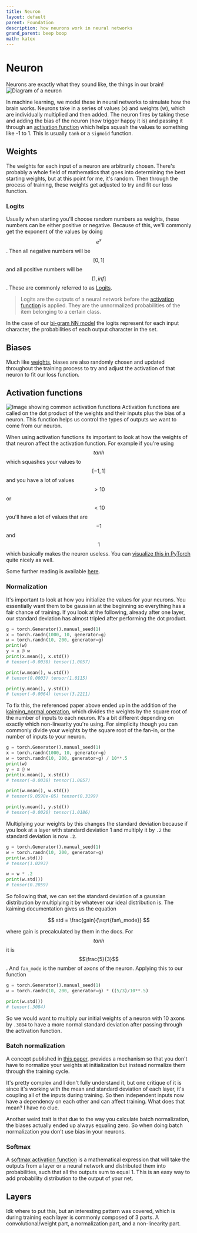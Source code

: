 ```yaml
---
title: Neuron
layout: default
parent: Foundation
description: how neurons work in neural networks
grand_parent: beep boop
math: katex
---
```


# Neuron

Neurons are exactly what they sound like, the things in our brain!
![Diagram of a neuron](./neuron_model.jpeg)

In machine learning, we model these in neural networks to simulate how the brain works. Neurons take in a series of values (x) and weights (w), which are individually multiplied and then added. The neuron fires by taking these and adding the bias of the neuron (how trigger happy it is) and passing it through an [activation function](#activation-functions) which helps squash the values to something like -1 to 1. This is usually `tanh` or a `sigmoid` function.

## Weights

The weights for each input of a neuron are arbitrarily chosen. There's probably a whole field of mathematics that goes into determining the best starting weights, but at this point for me, it's random. Then through the process of training, these weights get adjusted to try and fit our loss function.

### Logits

Usually when starting you'll choose random numbers as weights, these numbers can be either positive or negative. Because of this, we'll commonly get the exponent of the values by doing $$e^x$$. Then all negative numbers will be $$[0,1]$$ and all positive numbers will be $$(1,inf]$$. These are commonly referred to as [Logits](https://www.linkedin.com/posts/mwitiderrick_what-are-logits-in-deep-learning-logits-activity-7084819307959902209-UUGe/).

> Logits are the outputs of a neural network before the [activation function](#activation-functions) is applied. They are the unnormalized probabilities of the item belonging to a certain class.

In the case of our [bi-gram NN model](../model-types/character-level#bi-gram-converted-to-a-single-layer-neural-network) the logits represent for each input character, the probabilities of each output character in the set.

## Biases

Much like [weights](#weights), biases are also randomly chosen and updated throughout the training process to try and adjust the activation of that neuron to fit our loss function.

## Activation functions

![Image showing common activation functions](./activation_functions.png)
Activation functions are called on the dot product of the weights and their inputs plus the bias of a neuron. This function helps us control the types of outputs we want to come from our neuron.

When using activation functions its important to look at how the weights of that neuron affect the activation function. For example if you're using $$tanh$$ which squashes your values to $$[-1,1]$$ and you have a lot of values $$>10$$ or $$<10$$ you'll have a lot of values that are $$-1$$ and $$1$$ which basically makes the neuron useless. You can [visualize this in PyTorch](../../frameworks/pytorch#visualize-activations) quite nicely as well.

Some further reading is available [here](https://arxiv.org/abs/1502.01852).

### Normalization

It's important to look at how you initialize the values for your neurons. You essentially want them to be gaussian at the beginning so everything has a fair chance of training. If you look at the following, already after one layer, our standard deviation has almost tripled after performing the dot product.

```python
g = torch.Generator().manual_seed(1)
x = torch.randn(1000, 10, generator=g)
w = torch.randn(10, 200, generator=g)
print(w)
y = x @ w
print(x.mean(), x.std())
# tensor(-0.0038) tensor(1.0057)

print(w.mean(), w.std())
# tensor(0.0003) tensor(1.0115)

print(y.mean(), y.std())
# tensor(-0.0064) tensor(3.2211)
```

To fix this, the referenced paper above ended up in the addition of the [kaiming_normal operation](https://pytorch.org/docs/stable/nn.init.html), which divides the weights by the square root of the number of inputs to each neuron. It's a bit different depending on exactly which non-linearity you're using. For simplicity though you can commonly divide your weights by the square root of the fan-in, or the number of inputs to your neuron.

```python
g = torch.Generator().manual_seed(1)
x = torch.randn(1000, 10, generator=g)
w = torch.randn(10, 200, generator=g) / 10**.5
print(w)
y = x @ w
print(x.mean(), x.std())
# tensor(-0.0038) tensor(1.0057)

print(w.mean(), w.std())
# tensor(9.0598e-05) tensor(0.3199)

print(y.mean(), y.std())
# tensor(-0.0020) tensor(1.0186)
```

Multiplying your weights by this changes the standard deviation because if you look at a layer with standard deviation 1 and multiply it by `.2` the standard deviation is now `.2`.

```python
g = torch.Generator().manual_seed(1)
w = torch.randn(10, 200, generator=g)
print(w.std())
# tensor(1.0293)

w = w * .2
print(w.std())
# tensor(0.2059)
```

So following that, we can set the standard deviation of a gaussian distribution by multiplying it by whatever our ideal distribution is. The kaiming documentation gives us the equation

$$
std = \frac{gain}{\sqrt{fan\_mode}}
$$

where gain is precalculated by them in the docs. For $$tanh$$ it is $$\frac{5}{3}$$. And `fan_mode` is the number of axons of the neuron. Applying this to our function

```python
g = torch.Generator().manual_seed(1)
w = torch.randn(10, 200, generator=g) * ((5/3)/10**.5)

print(w.std())
# tensor(.3084)
```

So we would want to multiply our initial weights of a neuron with 10 axons by `.3084` to have a more normal standard deviation after passing through the activation function.

### Batch normalization

A concept published in [this paper](https://arxiv.org/abs/1502.03167), provides a mechanism so that you don't have to normalize your weights at initialization but instead normalize them through the training cycle.

It's pretty complex and I don't fully understand it, but one critique of it is since it's working with the mean and standard deviation of each layer, it's coupling all of the inputs during training. So then independent inputs now have a dependency on each other and can affect training. What does that mean? I have no clue.

Another weird trait is that due to the way you calculate batch normalization, the biases actually ended up always equaling zero. So when doing batch normalization you don't use bias in your neurons.

### Softmax

A [softmax activation function](https://en.wikipedia.org/wiki/Softmax_function) is a mathematical expression that will take the outputs from a layer or a neural network and distributed them into probabilities, such that all the outputs sum to equal 1. This is an easy way to add probability distribution to the output of your net.

## Layers

Idk where to put this, but an interesting pattern was covered, which is during training each layer is commonly composed of 3 parts. A convolutional/weight part, a normalization part, and a non-linearity part.
